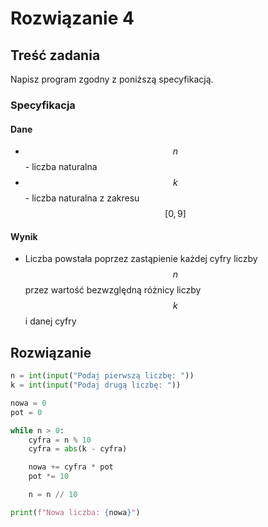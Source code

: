 # Rozwiązanie 4

## Treść zadania

Napisz program zgodny z poniższą specyfikacją.

### Specyfikacja

#### Dane

* $$n$$ - liczba naturalna
* $$k$$ - liczba naturalna z zakresu $$[0,9]$$

#### Wynik

* Liczba powstała poprzez zastąpienie każdej cyfry liczby $$n$$ przez wartość bezwzględną różnicy liczby $$k$$ i danej cyfry

## Rozwiązanie

```python
n = int(input("Podaj pierwszą liczbę: "))
k = int(input("Podaj drugą liczbę: "))

nowa = 0
pot = 0

while n > 0:
    cyfra = n % 10
    cyfra = abs(k - cyfra)

    nowa += cyfra * pot
    pot *= 10

    n = n // 10

print(f"Nowa liczba: {nowa}")
```
